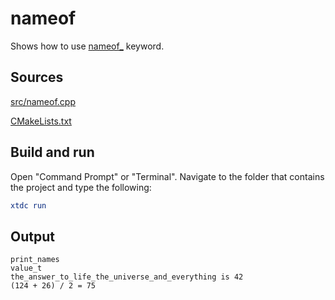 # nameof

Shows how to use [nameof_](https://gammasoft71.github.io/xtd/reference_guides/latest/group__keywords.html#gabe3976c5f529fab9b255e38ced18b281) keyword.

## Sources

[src/nameof.cpp](src/nameof.cpp)

[CMakeLists.txt](CMakeLists.txt)

## Build and run

Open "Command Prompt" or "Terminal". Navigate to the folder that contains the project and type the following:

```cmake
xtdc run
```

## Output

```
print_names
value_t
the_answer_to_life_the_universe_and_everything is 42
(124 + 26) / 2 = 75
```
